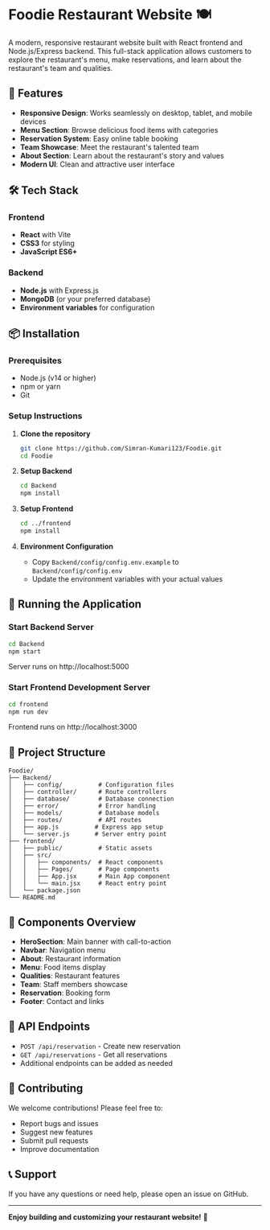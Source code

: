 # Foodie Restaurant Website 🍽️

A modern, responsive restaurant website built with React frontend and Node.js/Express backend. This full-stack application allows customers to explore the restaurant's menu, make reservations, and learn about the restaurant's team and qualities.

## 🌟 Features

- **Responsive Design**: Works seamlessly on desktop, tablet, and mobile devices
- **Menu Section**: Browse delicious food items with categories
- **Reservation System**: Easy online table booking
- **Team Showcase**: Meet the restaurant's talented team
- **About Section**: Learn about the restaurant's story and values
- **Modern UI**: Clean and attractive user interface

## 🛠️ Tech Stack

### Frontend
- **React** with Vite
- **CSS3** for styling
- **JavaScript ES6+**

### Backend
- **Node.js** with Express.js
- **MongoDB** (or your preferred database)
- **Environment variables** for configuration

## 📦 Installation

### Prerequisites
- Node.js (v14 or higher)
- npm or yarn
- Git

### Setup Instructions

1. **Clone the repository**
   ```bash
   git clone https://github.com/Simran-Kumari123/Foodie.git
   cd Foodie
   ```

2. **Setup Backend**
   ```bash
   cd Backend
   npm install
   ```

3. **Setup Frontend**
   ```bash
   cd ../frontend
   npm install
   ```

4. **Environment Configuration**
   - Copy `Backend/config/config.env.example` to `Backend/config/config.env`
   - Update the environment variables with your actual values

## 🚀 Running the Application

### Start Backend Server
```bash
cd Backend
npm start
```
Server runs on http://localhost:5000

### Start Frontend Development Server
```bash
cd frontend
npm run dev
```
Frontend runs on http://localhost:3000

## 📁 Project Structure

```
Foodie/
├── Backend/
│   ├── config/          # Configuration files
│   ├── controller/      # Route controllers
│   ├── database/        # Database connection
│   ├── error/           # Error handling
│   ├── models/          # Database models
│   ├── routes/          # API routes
│   ├── app.js          # Express app setup
│   └── server.js       # Server entry point
├── frontend/
│   ├── public/          # Static assets
│   ├── src/
│   │   ├── components/  # React components
│   │   ├── Pages/       # Page components
│   │   ├── App.jsx      # Main App component
│   │   └── main.jsx     # React entry point
│   └── package.json
└── README.md
```

## 🎨 Components Overview

- **HeroSection**: Main banner with call-to-action
- **Navbar**: Navigation menu
- **About**: Restaurant information
- **Menu**: Food items display
- **Qualities**: Restaurant features
- **Team**: Staff members showcase
- **Reservation**: Booking form
- **Footer**: Contact and links

## 🔧 API Endpoints

- `POST /api/reservation` - Create new reservation
- `GET /api/reservations` - Get all reservations
- Additional endpoints can be added as needed

## 🤝 Contributing

We welcome contributions! Please feel free to:
- Report bugs and issues
- Suggest new features
- Submit pull requests
- Improve documentation

## 📞 Support

If you have any questions or need help, please open an issue on GitHub.

---

**Enjoy building and customizing your restaurant website!** 🎉
